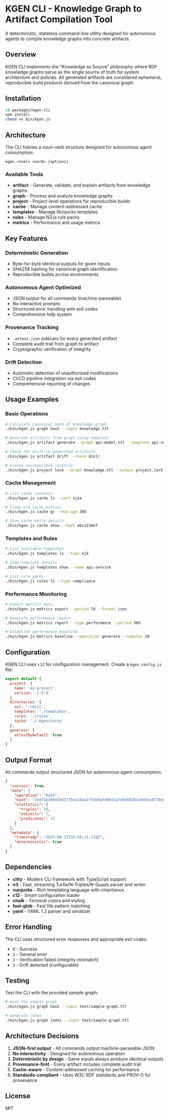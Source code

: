 # KGEN CLI - Knowledge Graph to Artifact Compilation Tool

A deterministic, stateless command-line utility designed for autonomous agents to compile knowledge graphs into concrete artifacts.

## Overview

KGEN CLI implements the "Knowledge as Source" philosophy where RDF knowledge graphs serve as the single source of truth for system architecture and policies. All generated artifacts are considered ephemeral, reproducible build products derived from the canonical graph.

## Installation

```bash
cd packages/kgen-cli
npm install
chmod +x bin/kgen.js
```

## Architecture

The CLI follows a noun-verb structure designed for autonomous agent consumption:

```
kgen <tool> <verb> [options]
```

### Available Tools

- **artifact** - Generate, validate, and explain artifacts from knowledge graphs
- **graph** - Process and analyze knowledge graphs  
- **project** - Project-level operations for reproducible builds
- **cache** - Manage content-addressed cache
- **templates** - Manage Nunjucks templates
- **rules** - Manage N3.js rule packs
- **metrics** - Performance and usage metrics

## Key Features

### Deterministic Generation
- Byte-for-byte identical outputs for given inputs
- SHA256 hashing for canonical graph identification
- Reproducible builds across environments

### Autonomous Agent Optimized
- JSON output for all commands (machine-parseable)
- No interactive prompts
- Structured error handling with exit codes
- Comprehensive help system

### Provenance Tracking
- `.attest.json` sidecars for every generated artifact
- Complete audit trail from graph to artifact
- Cryptographic verification of integrity

### Drift Detection
- Automatic detection of unauthorized modifications
- CI/CD pipeline integration via exit codes
- Comprehensive reporting of changes

## Usage Examples

### Basic Operations

```bash
# Calculate canonical hash of knowledge graph
./bin/kgen.js graph hash --input knowledge.ttl

# Generate artifacts from graph using template
./bin/kgen.js artifact generate --graph api-model.ttl --template api-service

# Check for drift in generated artifacts
./bin/kgen.js artifact drift --check dist/

# Create reproducible lockfile
./bin/kgen.js project lock --graph knowledge.ttl --output project.lock
```

### Cache Management

```bash
# List cache contents
./bin/kgen.js cache ls --sort size

# Clean old cache entries
./bin/kgen.js cache gc --max-age 30d

# Show cache entry details
./bin/kgen.js cache show --hash abc123def
```

### Templates and Rules

```bash
# List available templates
./bin/kgen.js templates ls --type njk

# Show template details
./bin/kgen.js templates show --name api-service

# List rule packs
./bin/kgen.js rules ls --type compliance
```

### Performance Monitoring

```bash
# Export metrics data
./bin/kgen.js metrics export --period 7d --format json

# Generate performance report
./bin/kgen.js metrics report --type performance --period 30d

# Establish performance baseline
./bin/kgen.js metrics baseline --operation generate --samples 10
```

## Configuration

KGEN CLI uses `c12` for configuration management. Create a `kgen.config.js` file:

```javascript
export default {
  project: {
    name: 'my-project',
    version: '1.0.0'
  },
  directories: {
    out: './dist',
    templates: './templates',
    rules: './rules',
    cache: './.kgen/cache'
  },
  generate: {
    attestByDefault: true
  }
}
```

## Output Format

All commands output structured JSON for autonomous agent consumption:

```json
{
  "success": true,
  "data": {
    "operation": "hash",
    "hash": "7ed75b3604e563735ea144a1ffeb9af94915af49568203c0d5ecd739d43fff41",
    "statistics": {
      "triples": 38,
      "subjects": 7,
      "predicates": 15
    }
  },
  "metadata": {
    "timestamp": "2025-09-11T18:56:21.118Z",
    "deterministic": true
  }
}
```

## Dependencies

- **citty** - Modern CLI framework with TypeScript support
- **n3** - Fast, streaming Turtle/N-Triples/N-Quads parser and writer
- **nunjucks** - Rich templating language with inheritance
- **c12** - Smart configuration loader
- **chalk** - Terminal colors and styling
- **fast-glob** - Fast file pattern matching
- **yaml** - YAML 1.2 parser and serializer

## Error Handling

The CLI uses structured error responses and appropriate exit codes:

- `0` - Success
- `1` - General error
- `2` - Verification failed (integrity mismatch)
- `3` - Drift detected (configurable)

## Testing

Test the CLI with the provided sample graph:

```bash
# Hash the sample graph
./bin/kgen.js graph hash --input test/sample-graph.ttl

# Generate index
./bin/kgen.js graph index --input test/sample-graph.ttl
```

## Architecture Decisions

1. **JSON-first output** - All commands output machine-parseable JSON
2. **No interactivity** - Designed for autonomous operation
3. **Deterministic by design** - Same inputs always produce identical outputs
4. **Provenance-first** - Every artifact includes complete audit trail
5. **Cache-aware** - Content-addressed caching for performance
6. **Standards-compliant** - Uses W3C RDF standards and PROV-O for provenance

## License

MIT